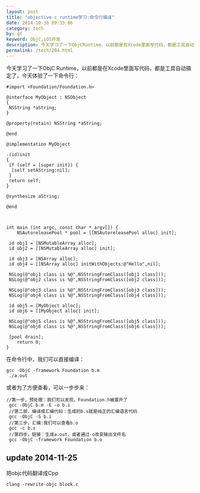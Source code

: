```yaml
---
layout: post
title: "objective-c runtime学习:命令行编译"
date: 2014-10-30 09:33:06
category: tech
by: gf
keyword: ObjC,iOS开发
description: 今天学习了一下ObjCRuntime，以前都是在Xcode里面写代码，都是工具自动搞定了，今天体验了一下命令行。顺便复习一下gcc的知识。
permalink: /tech/204.html
---
```

今天学习了一下ObjC Runtime，以前都是在Xcode里面写代码，都是工具自动搞定了，今天体验了一下命令行：

    #import <Foundation/Foundation.h>
    
    @interface MyObject : NSObject
    {
     NSString *aString;
    }
    
    @property(retain) NSString *aString;
    
    @end
    
    @implementation MyObject
    
    -(id)init
    {
     if (self = [super init]) {
      [self setAString:nil];
     }
     return self;
    }
    
    @synthesize aString;
    
    @end
    
    
    
    int main (int argc, const char * argv[]) {
        NSAutoreleasePool * pool = [[NSAutoreleasePool alloc] init];
    
     id obj1 = [NSMutableArray alloc];
     id obj2 = [[NSMutableArray alloc] init];
    
     id obj3 = [NSArray alloc];
     id obj4 = [[NSArray alloc] initWithObjects:@"Hello",nil];
    
     NSLog(@"obj1 class is %@",NSStringFromClass([obj1 class]));
     NSLog(@"obj2 class is %@",NSStringFromClass([obj2 class]));
    
     NSLog(@"obj3 class is %@",NSStringFromClass([obj3 class]));
     NSLog(@"obj4 class is %@",NSStringFromClass([obj4 class]));
    
     id obj5 = [MyObject alloc];
     id obj6 = [[MyObject alloc] init];
    
     NSLog(@"obj5 class is %@",NSStringFromClass([obj5 class]));
     NSLog(@"obj6 class is %@",NSStringFromClass([obj6 class]));
    
     [pool drain];
        return 0;
    }

在命令行中，我们可以直接编译：

    gcc -ObjC -framework Foundation b.m
     ./a.out

或者为了方便查看，可以一步步来：

    //第一步，预处理：我们可以发现，Foundation.h被展开了
     gcc -ObjC b.m -E -o b.i
     //第二部，编译成汇编代码：生成的b.s就是纯正的汇编语言代码
     gcc -ObjC -S b.i
     //第三步，汇编:我们可以查看b.o
     gcc -c b.s
     //第四步，链接：生成a.out，或者通过-o改变输出文件名
     gcc -ObjC -framework Foundation b.o

## update 2014-11-25 ##

把objc代码翻译成Cpp

    clang -rewrite-objc block.c